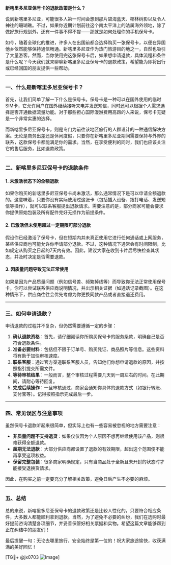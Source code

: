 **新喀里多尼亚保号卡的退款政策是什么？**

说到新喀里多尼亚，可能很多人第一时间会想到那片碧海蓝天、椰林树影以及令人神往的珊瑚礁。不过，如果你近期计划前往这个南太平洋上的法属海外领地，除了做好旅行规划外，还有一件事不得不提——那就是如何处理你的手机保号卡。

如今，随着全球化的推进，许多人在出国前都会选择购买一张保号卡，以便在异国他乡依然能够保持通信畅通。新喀里多尼亚作为热门旅游目的地之一，自然也吸引了大量游客。然而，当你使用完这张保号卡后，如果想申请退款，具体流程和条件是什么呢？今天我们就来聊聊新喀里多尼亚保号卡的退款政策，希望能为即将出行或已经回国的朋友提供一些帮助。

---

### 一、什么是新喀里多尼亚保号卡？

首先，让我们简单了解一下什么是保号卡。保号卡是一种可以在国外使用的临时SIM卡，它允许用户在国外继续接听来电并发送短信，同时还可以根据个人需求选择是否开通数据流量功能。对于那些担心国际漫游费用高昂的人来说，保号卡无疑是一个非常实惠的选择。

而新喀里多尼亚保号卡，则是专门为前往该地区旅行的人群设计的一种通信解决方案。无论是商务出差还是休闲度假，只要你在新喀里多尼亚期间需要保持与外界的联系，这款保号卡都能满足你的需求。当然，在享受便利的同时，我们也应该关注它的售后服务，比如退款政策。

---

### 二、新喀里多尼亚保号卡的退款条件

#### 1. 未激活状态下的全额退款

如果你购买的新喀里多尼亚保号卡尚未激活，那么通常情况下是可以申请全额退款的。这意味着，只要你没有实际使用过这张卡（包括插入设备、拨打电话、发送短信等操作），就可以联系客服提出退款请求。需要注意的是，部分商家可能会要求你提供原始包装及所有配件完好无损作为前提条件。

#### 2. 已激活但未使用超过一定期限可部分退款

假设你已经激活了保号卡，但在短期内并未真正使用它进行任何通话或上网服务，某些供应商也可能允许你申请部分退款。不过，这种情况下通常会有时间限制，比如规定从购买之日起的7天内有效。因此，建议大家在收到卡片后尽快检查其状态，并及时决定是否需要退款。

#### 3. 因质量问题导致无法正常使用

如果是因为产品质量问题（例如信号差、频繁掉线等）而导致你无法正常使用保号卡，你可以尝试联系供应商说明情况，并出示相关证据（如通话记录截图）。在这种情形下，供应商往往会优先考虑为你更换同款产品或者直接退还费用。

---

### 三、如何申请退款？

申请退款的过程并不复杂，但仍然需要遵循一定的步骤：

1. **确认退款资格**：首先，请仔细阅读你所购买保号卡的服务条款，明确自己是否符合退款条件。
2. **准备必要材料**：包括但不限于订单号、购买凭证、商品照片等信息。这些资料将有助于加快审核速度。
3. **联系客服**：通过官方渠道联系客服人员，告知他们你想申请退款的原因，并按照指引提交所需文件。
4. **等待审核结果**：一般而言，整个审核过程需要几天到一周左右的时间。在此期间，请耐心等待回复。
5. **完成后续操作**：一旦审核通过，商家会通知你具体的退款方式（如银行转账、支付宝等）。记得按照指示完成最后一步。

---

### 四、常见误区与注意事项

虽然保号卡退款听起来很简单，但实际上也有一些容易被忽视的地方需要注意：

- **非质量问题不支持退货**：如果仅仅因为个人原因不想再继续使用该产品，则很难获得全额退款。
- **超期无法退款**：大部分供应商都设置了退款的有效期限，超出这个范围便不能再享受这项权益。
- **保留完整包装**：很多商家明确规定，只有当商品处于全新且未开封的状态时才能接受退换货请求。

因此，在购买之前一定要充分了解相关政策，避免日后产生不必要的麻烦。

---

### 五、总结

总的来说，新喀里多尼亚保号卡的退款政策还是比较人性化的，只要符合相应条件，大多数人都能顺利拿到退款。当然，为了避免不必要的纠纷，我们在选购时最好提前咨询清楚各项细节，并妥善保管好相关票据和实物。希望这篇文章能够帮到正在纠结中的朋友们！

最后提醒一句：无论去哪里旅行，安全始终是第一位的！祝大家旅途愉快，收获满满的美好回忆！

[TG💪+ @jx0703 ![Image](https://github.com/user-attachments/assets/dbca1d08-cadb-493c-b0ec-ad6f7a83f270)]